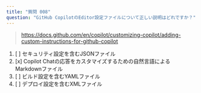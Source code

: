 ```yaml
---
title: "質問 008"
question: "GitHub CopilotのEditor設定ファイルについて正しい説明はどれですか？"
---
```


> https://docs.github.com/en/copilot/customizing-copilot/adding-custom-instructions-for-github-copilot
1. [ ] セキュリティ設定を含むJSONファイル
1. [x] Copilot Chatの応答をカスタマイズするための自然言語によるMarkdownファイル
1. [ ] ビルド設定を含むYAMLファイル
1. [ ] デプロイ設定を含むXMLファイル